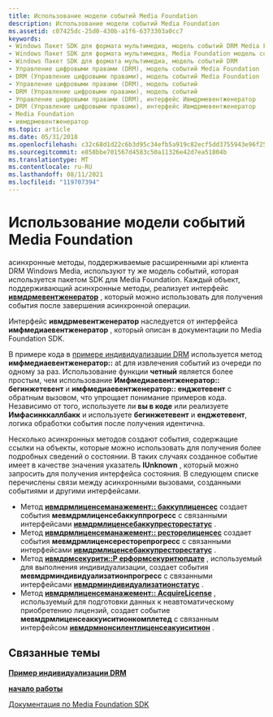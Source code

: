 ```yaml
---
title: Использование модели событий Media Foundation
description: Использование модели событий Media Foundation
ms.assetid: c07425dc-25d0-430b-a1f6-6373303a0cc7
keywords:
- Windows Пакет SDK для формата мультимедиа, модель событий DRM Media Foundation
- Windows Пакет SDK для формата мультимедиа, Media Foundation модель событий
- Windows Пакет SDK для формата мультимедиа, модель событий DRM
- Управление цифровыми правами (DRM), модель событий Media Foundation
- DRM (Управление цифровыми правами), модель событий Media Foundation
- Управление цифровыми правами (DRM), модель событий
- DRM (Управление цифровыми правами), модель событий
- Управление цифровыми правами (DRM), интерфейс Ивмдрмевентженератор
- DRM (Управление цифровыми правами), интерфейс Ивмдрмевентженератор
- Media Foundation
- ивмдрмевентженератор
ms.topic: article
ms.date: 05/31/2018
ms.openlocfilehash: c32c68d1d22c6b3d95c34efb5a919c82ecf5dd3755943e96f2507ae9f3391f48
ms.sourcegitcommit: e858bbe701567d4583c50a11326e42d7ea51804b
ms.translationtype: MT
ms.contentlocale: ru-RU
ms.lasthandoff: 08/11/2021
ms.locfileid: "119707394"
---
```

# <a name="using-the-media-foundation-event-model"></a>Использование модели событий Media Foundation

асинхронные методы, поддерживаемые расширенными api клиента DRM Windows Media, используют ту же модель событий, которая используется пакетом SDK для Media Foundation. Каждый объект, поддерживающий асинхронные методы, реализует интерфейс [**ивмдрмевентженератор**](iwmdrmeventgenerator.md) , который можно использовать для получения события после завершения асинхронной операции.

Интерфейс **ивмдрмевентженератор** наследуется от интерфейса **имфмедиаевентженератор** , который описан в документации по Media Foundation SDK.

В примере кода в [примере индивидуализации DRM](drm-individualization-example.md) используется метод **имфмедиаевентженератор::** at для извлечения событий из очереди по одному за раз. Использование функции **четный** является более простым, чем использование **Имфмедиаевентженератор:: бегинжетевент** и **имфмедиаевентженератор:: енджетевент** с обратным вызовом, что упрощает понимание примеров кода. Независимо от того, используете ли **вы в коде** или реализуете **Имфасинккаллбакк** и используете **бегинжетевент** и **енджетевент**, логика обработки события после получения идентична.

Несколько асинхронных методов создают события, содержащие ссылки на объекты, которые можно использовать для получения более подробных сведений о состоянии. В таких случаях созданное событие имеет в качестве значения указатель **IUnknown** , который можно запросить для получения интерфейса состояния. В следующем списке перечислены связи между асинхронными вызовами, созданными событиями и другими интерфейсами.

-   Метод [**ивмдрмлиценсеманажемент:: баккуплиценсес**](iwmdrmlicensemanagement-backuplicenses.md) создает события **мевмдрмлиценсебаккуппрогресс** с связанными интерфейсами [**ивмдрмлиценсебаккупресторестатус**](iwmdrmlicensebackuprestorestatus.md) .
-   Метод [**ивмдрмлиценсеманажемент:: ресторелиценсес**](iwmdrmlicensemanagement-restorelicenses.md) создает события **мевмдрмлиценсересторепрогресс** с связанными интерфейсами [**ивмдрмлиценсебаккупресторестатус**](iwmdrmlicensebackuprestorestatus.md) .
-   Метод [**ивмдрмсекурити::P ерформсекуритюпдате**](iwmdrmsecurity-performsecurityupdate.md) , используемый для выполнения индивидуализации, создает события **мевмдрминдивидуализатионпрогресс** с связанными интерфейсами [**ивмдрминдивидуализатионстатус**](iwmdrmindividualizationstatus.md) .
-   Метод [**ивмдрмлиценсеманажемент:: AcquireLicense**](iwmdrmlicensemanagement-acquirelicense.md) , используемый для подготовки данных к неавтоматическому приобретению лицензий, создает событие **мевмдрмлиценсеаккуиситионкомплетед** с связанным интерфейсом [**ивмдрмнонсилентлиценсеакуиситион**](iwmdrmnonsilentlicenseaquisition.md) .

## <a name="related-topics"></a>Связанные темы

<dl> <dt>

[**Пример индивидуализации DRM**](drm-individualization-example.md)
</dt> <dt>

[**начало работы**](drm-getting-started.md)
</dt> <dt>

[Документация по Media Foundation SDK](https://www.microsoft.com/?ref=go)
</dt> </dl>

 

 




